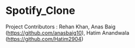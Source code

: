 # Spotify_Clone

Project Contributors : Rehan Khan, Anas Baig (https://github.com/anasbaig10), Hatim Anandwala (https://github.com/Hatim2904)

